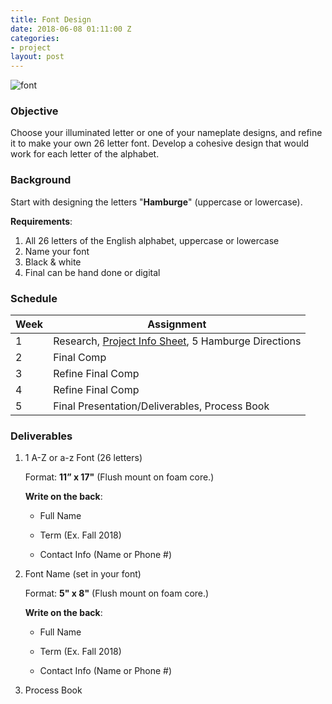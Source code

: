 ```yaml
---
title: Font Design
date: 2018-06-08 01:11:00 Z
categories:
- project
layout: post
---
```


![font](https://i.imgur.com/jUQFeRn.jpg)

### Objective

Choose your illuminated letter or one of your nameplate designs, and refine it to make your own 26 letter font. Develop a cohesive design that would work for each letter of the alphabet.

### Background

Start with designing the letters "**Hamburge**" (uppercase or lowercase).

**Requirements**:
1. All 26 letters of the English alphabet, uppercase or lowercase
2. Name your font
3. Black & white
4. Final can be hand done or digital

### Schedule

Week | Assignment
--- | ---
1 | Research, [Project Info Sheet](../pdf/projectinfo.pdf), 5 Hamburge Directions
2 | Final Comp
3 | Refine Final Comp
4 | Refine Final Comp
5 | Final Presentation/Deliverables, Process Book


### Deliverables

1. 1 A-Z or a-z Font (26 letters)

   Format: **11” x 17"** (Flush mount on foam core.)

   **Write on the back**:

   * Full Name

   * Term (Ex. Fall 2018)

   * Contact Info (Name or Phone #)

2. Font Name (set in your font)

   Format: **5" x 8"** (Flush mount on foam core.)

   **Write on the back**:

   * Full Name

   * Term (Ex. Fall 2018)

   * Contact Info (Name or Phone #)

3. Process Book
